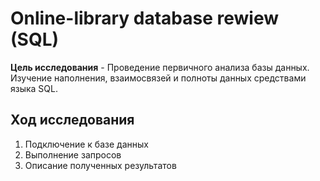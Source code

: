# Online-library database rewiew (SQL)
   
**Цель исследования** - Проведение первичного анализа базы данных. Изучение наполнения, взаимосвязей и полноты данных средствами языка SQL.
  
## Ход исследования
    
1. Подключение к базе данных
2. Выполнение запросов
3. Описание полученных результатов
